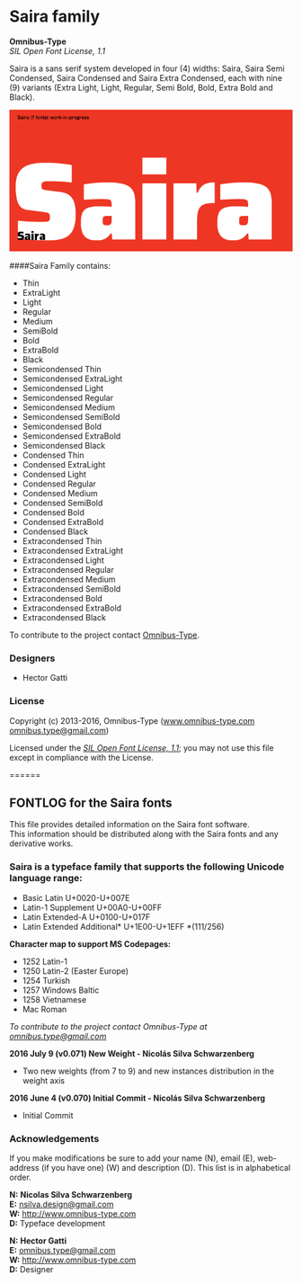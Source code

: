 # Saira family

**Omnibus-Type**  
*SIL Open Font License, 1.1*

Saira is a sans serif system developed in four (4) widths: Saira, Saira Semi Condensed, Saira Condensed and Saira Extra Condensed, each with nine (9) variants (Extra Light, Light, Regular, Semi Bold, Bold, Extra Bold and Black).

![Sample of Saira Family.](./documentation/Saira.png "Saira")


####Saira Family contains:
* Thin
* ExtraLight
* Light
* Regular
* Medium
* SemiBold
* Bold
* ExtraBold
* Black
* Semicondensed Thin
* Semicondensed ExtraLight
* Semicondensed Light
* Semicondensed Regular
* Semicondensed Medium
* Semicondensed SemiBold
* Semicondensed Bold
* Semicondensed ExtraBold
* Semicondensed Black
* Condensed Thin
* Condensed ExtraLight
* Condensed Light
* Condensed Regular
* Condensed Medium
* Condensed SemiBold
* Condensed Bold
* Condensed ExtraBold
* Condensed Black
* Extracondensed Thin
* Extracondensed ExtraLight
* Extracondensed Light
* Extracondensed Regular
* Extracondensed Medium
* Extracondensed SemiBold
* Extracondensed Bold
* Extracondensed ExtraBold
* Extracondensed Black

To contribute to the project contact [Omnibus-Type](http://omnibus-type.com/).

### Designers

* Hector Gatti

### License

Copyright (c) 2013-2016, Omnibus-Type (www.omnibus-type.com omnibus.type@gmail.com)

Licensed under the [*SIL Open Font License, 1.1*](http://scripts.sil.org/OFL); you may not use this file except in compliance with the License.

======
## FONTLOG for the Saira fonts

This file provides detailed information on the Saira font software.  
This information should be distributed along with the Saira fonts and any derivative works.

### Saira is a typeface family that supports the following Unicode language range: 

* Basic Latin 				U+0020-U+007E
* Latin-1 Supplement 		U+00A0-U+00FF
* Latin Extended-A 			U+0100-U+017F
* Latin Extended Additional*	U+1E00-U+1EFF *(111/256)

**Character map to support MS Codepages:**
* 1252 Latin-1
* 1250 Latin-2 (Easter Europe)
* 1254 Turkish
* 1257 Windows Baltic
* 1258 Vietnamese
* Mac Roman

*To contribute to the project contact Omnibus-Type at omnibus.type@gmail.com*

**2016 July 9 (v0.071) New Weight - Nicolás Silva Schwarzenberg**

- Two new weights (from 7 to 9) and new instances distribution in the weight axis

**2016 June 4 (v0.070) Initial Commit - Nicolás Silva Schwarzenberg**

- Initial Commit

### Acknowledgements

If you make modifications be sure to add your name (N), email (E), web-address
(if you have one) (W) and description (D). This list is in alphabetical order.


**N:** **Nicolas Silva Schwarzenberg**  
**E:** nsilva.design@gmail.com  
**W:** http://www.omnibus-type.com  
**D:** Typeface development  

**N:** **Hector Gatti**  
**E:** omnibus.type@gmail.com  
**W:** http://www.omnibus-type.com  
**D:** Designer